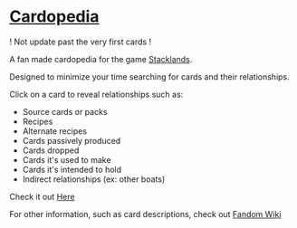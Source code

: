 # [Cardopedia](https://barbarianbunny.github.io/cardopedia/webpage/index.html)

! Not update past the very first cards !

A fan made cardopedia for the game [Stacklands](https://store.steampowered.com/app/1948280/Stacklands/). 

Designed to minimize your time searching for cards and their relationships.

Click on a card to reveal relationships such as:
- Source cards or packs
- Recipes
- Alternate recipes
- Cards passively produced
- Cards dropped
- Cards it's used to make
- Cards it's intended to hold
- Indirect relationships (ex: other boats)

Check it out [Here](https://barbarianbunny.github.io/cardopedia/webpage/index.html)

For other information, such as card descriptions, check out [Fandom Wiki](https://stacklands.fandom.com/wiki/Cardopedia)
